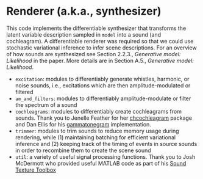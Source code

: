 # Renderer (a.k.a., synthesizer)

This code implements the differentiable synthesizer that transforms the latent variable description sampled in `model` into a sound (and cochleagram). A differentiable renderer was required so that we could use stochastic variational inference to infer scene descriptions. For an overview of how sounds are synthesized see Section 2.2.3., *Generative model: Likelihood* in the paper. More details are in Section A.5., *Generative model: Likelihood*.

- `excitation`: modules to differentiably generate whistles, harmonic, or noise sounds, i.e., excitations which are then amplitude-modulated or filtered
- `am_and_filters`: modules to differentiably amplitude-modulate or filter the spectrum of a sound
- `cochleagrams`: modules to differentiably create cochleagrams from sounds. Thank you to Jenelle Feather for her [chcochleagram](https://github.com/jenellefeather/chcochleagram) package and Dan Ellis for his [gammatonegram](https://www.ee.columbia.edu/~dpwe/LabROSA/matlab/gammatonegram/) implementation.
- `trimmer`: modules to trim sounds to reduce memory usage during rendering, while (1) maintaining batching for efficient variational inference and (2) keeping track of the timing of events in source sounds in order to recombine them to create the scene sound
- `util`: a variety of useful signal processing functions. Thank you to Josh McDermott who provided useful MATLAB code as part of his [Sound Texture Toolbox](https://mcdermottlab.mit.edu/downloads.html)